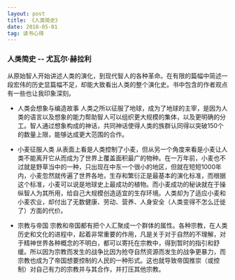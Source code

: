 ```yaml
---
layout: post
title: 《人类简史》
date: 2018-05-01
tag: 读书心得
---
```


### 人类简史 -- 尤瓦尔·赫拉利

从原始智人开始讲述人类的演化，到现代智人的各种革命。在有限的篇幅中简述一段宏伟的历史显篇幅不足，却能大致看出人类的整个演化史。书中包含的作者观点有一些也让我印象深刻。

- 人类会想象与编造故事
人类之所以征服了地球，成为了地球的主宰，是因为人类的语言以及想象的能力帮助智人可以组织更大规模的集体，以及更明确的分工。智人通过想象构成的神话，共同神话使得人类的族群认同得以突破150个的数量上限，能够达成更大范围的合作。

- 小麦征服人类
从表面上看是人类控制了小麦，但从另一个角度来看是小麦让人类不能离开它从而成为了世界上覆盖面积最广的物种。在一万年前，小麦也不过就是野草当中的一种，只出现在中东一个很小的地区，但就在短短1000年内，小麦忽然就传遍了世界各地，生存和繁衍正是最基本的演化标准，而根据这个标准，小麦可以说是地球史上最成功的植物。而小麦成功的秘诀就在于操纵智人为其所用，给自己大规模创造适宜的生存环境。人类却为了适应小麦和小麦农业，却付出了无数健康、劳动、营养、人身安全（人类变得不怎么迁徙了）方面的代价。

- 宗教与帝国
宗教和帝国都有把个人汇聚成一个群体的属性。各种宗教，在人类历史和文化的进程中，起着非常重要的作用，凡是关于对于自然的不理解，对于精神世界各种概念的不明白，都可以寄托在宗教中，得到暂时的指引和舒缓。所以因为宗教而发生的战争比因为抢夺自然资源而发生的战争更暴力，而宗教也成为了帝国想要控制的人民的一种形式。这也就导致帝国推崇（或控制）对自己有力的宗教并与其合作，并打压其他宗教。